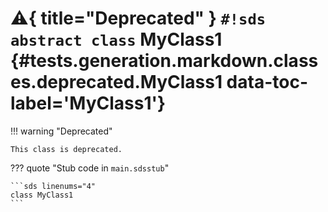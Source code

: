 # :warning:{ title="Deprecated" } `#!sds abstract class` MyClass1 {#tests.generation.markdown.classes.deprecated.MyClass1 data-toc-label='MyClass1'}

!!! warning "Deprecated"

    This class is deprecated.

??? quote "Stub code in `main.sdsstub`"

    ```sds linenums="4"
    class MyClass1
    ```
